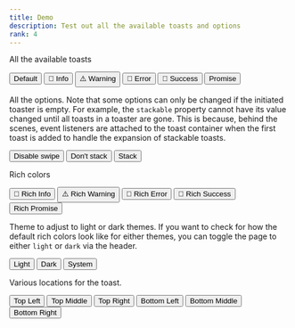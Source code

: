 ```yaml
---
title: Demo
description: Test out all the available toasts and options
rank: 4
---
```


All the available toasts

<div class="flex gap-2 flex-wrap">
    <button data-render-toast="neutral">
        Default
    </button>
    <button data-render-toast="info">
        📗 Info
    </button>
    <button data-render-toast="warning">
       ⚠️ Warning
    </button>
    <button data-render-toast="error">
        🚫 Error
    </button>
    <button data-render-toast="success">
        🎉 Success
    </button>
    <button data-render-toast="promise">
        Promise
    </button>
</div>

All the options. Note that some options can only be changed if the initiated toaster is empty. For example, the ```stackable``` property cannot have its value changed until all toasts in a toaster are gone. This is because, behind the scenes, event listeners are attached to the toast container when the first toast is added to handle the expansion of stackable toasts.

<div class="flex flex-wrap gap-2">
    <button data-render-toast="no-swipe">
        Disable swipe
    </button>
    <button data-render-toast="disable-stack">
        Don't stack
    </button>
    <button data-render-toast="enable-stack">
        Stack
    </button>
</div>

Rich colors

<div class="flex flex-wrap gap-2">
    <button data-render-toast="info" data-rich-color="true">
        📗 Rich Info
    </button>
    <button data-render-toast="warning" data-rich-color="true">
       ⚠️ Rich Warning
    </button>
    <button data-render-toast="error" data-rich-color="true">
        🚫 Rich Error
    </button>
    <button data-render-toast="success" data-rich-color="true">
        🎉 Rich Success
    </button>
    <button data-render-toast="promise" data-rich-color="true">
        Rich Promise
    </button>
</div>

Theme to adjust to light or dark themes. If you want to check for how the default rich colors look like for either themes, you can toggle the page to either ```light``` or ```dark``` via the header.

<div class="flex flex-wrap gap-2">
    <button data-render-toast="neutral" data-theme="light">
        Light
    </button>
    <button data-render-toast="neutral" data-theme="dark">
        Dark
    </button>
    <button data-render-toast="neutral"
    data-theme="system">
        System
    </button>
</div>

Various locations for the toast.

<div class="flex flex-wrap gap-2">
    <button data-render-toast="neutral" data-change-position-x="left" data-change-position-y="top">
        Top Left
    </button>
    <button data-render-toast="neutral" data-change-position-x="middle" data-change-position-y="top">
        Top Middle
    </button>
    <button data-render-toast="neutral" data-change-position-x="right" data-change-position-y="top">
        Top Right
    </button>
    <button data-render-toast="neutral" data-change-position-x="left" data-change-position-y="bottom">
        Bottom Left
    </button>
    <button data-render-toast="neutral" data-change-position-x="middle" data-change-position-y="bottom">
        Bottom Middle
    </button>
    <button data-render-toast="neutral" data-change-position-x="right" data-change-position-y="bottom">
        Bottom Right
    </button>
</button>